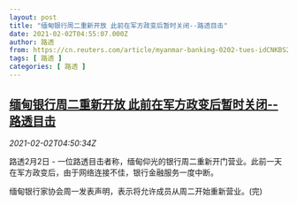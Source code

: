 ```yaml
---
layout: post
title: "缅甸银行周二重新开放 此前在军方政变后暂时关闭--路透目击"
date: 2021-02-02T04:55:07.000Z
author: 路透
from: https://cn.reuters.com/article/myanmar-banking-0202-tues-idCNKBS2A20DN
tags: [ 路透 ]
categories: [ 路透 ]
---
```

<!--1612241707000-->
[缅甸银行周二重新开放 此前在军方政变后暂时关闭--路透目击](https://cn.reuters.com/article/myanmar-banking-0202-tues-idCNKBS2A20DN)
------

<div>
<div><i>2021-02-02T04:50:34Z</i></div><p>路透2月2日 - 一位路透目击者称，缅甸仰光的银行周二重新开门营业。此前一天在军方政变后，由于网络连接不佳，银行金融服务一度中断。</p><p>缅甸银行家协会周一发表声明，表示将允许成员从周二开始重新营业。(完)</p>
</div>
